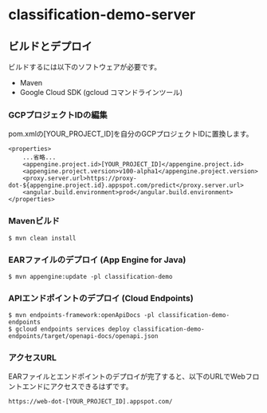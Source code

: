 # classification-demo-server

## ビルドとデプロイ

ビルドするには以下のソフトウェアが必要です。
- Maven
- Google Cloud SDK (gcloud コマンドラインツール)

### GCPプロジェクトIDの編集
pom.xmlの[YOUR_PROJECT_ID]を自分のGCPプロジェクトIDに置換します。
```
<properties>
    ...省略...
    <appengine.project.id>[YOUR_PROJECT_ID]</appengine.project.id>
    <appengine.project.version>v100-alpha1</appengine.project.version>
    <proxy.server.url>https://proxy-dot-${appengine.project.id}.appspot.com/predict</proxy.server.url>
    <angular.build.environment>prod</angular.build.environment>
</properties>
```

### Mavenビルド
```
$ mvn clean install
```

### EARファイルのデプロイ (App Engine for Java)
```
$ mvn appengine:update -pl classification-demo
```

### APIエンドポイントのデプロイ (Cloud Endpoints)
```
$ mvn endpoints-framework:openApiDocs -pl classification-demo-endpoints
$ gcloud endpoints services deploy classification-demo-endpoints/target/openapi-docs/openapi.json
```

### アクセスURL
EARファイルとエンドポイントのデプロイが完了すると、以下のURLでWebフロントエンドにアクセスできるはずです。
```
https://web-dot-[YOUR_PROJECT_ID].appspot.com/
```
